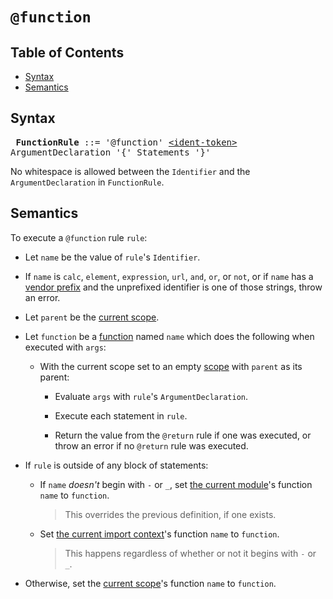 # `@function`

## Table of Contents

* [Syntax](#syntax)
* [Semantics](#semantics)

## Syntax

<x><pre>
**FunctionRule** ::= '@function' [\<ident-token>][] ArgumentDeclaration '{' Statements '}'
</pre></x>

[\<ident-token>]: https://drafts.csswg.org/css-syntax-3/#ident-token-diagram

No whitespace is allowed between the `Identifier` and the `ArgumentDeclaration`
in `FunctionRule`.

## Semantics

To execute a `@function` rule `rule`:

* Let `name` be the value of `rule`'s `Identifier`.

* If `name` is `calc`, `element`, `expression`, `url`, `and`, `or`, or `not`, or
  if `name` has a [vendor prefix] and the unprefixed identifier is one of those
  strings, throw an error.

  [vendor prefix]: ../syntax.md#vendor-prefix

* Let `parent` be the [current scope].

  [current scope]: ../spec.md#scope

* Let `function` be a [function] named `name` which does the following when
  executed with `args`:

  [function]: ../types/functions.md

  * With the current scope set to an empty [scope] with `parent` as its parent:

    * Evaluate `args` with `rule`'s `ArgumentDeclaration`.

    * Execute each statement in `rule`.

    * Return the value from the `@return` rule if one was executed, or throw an
      error if no `@return` rule was executed.

  [scope]: ../spec.md#scope

* If `rule` is outside of any block of statements:

  * If `name` *doesn't* begin with `-` or `_`, set [the current module][]'s
    function `name` to `function`.

    > This overrides the previous definition, if one exists.

  * Set [the current import context]'s function `name` to `function`.

    > This happens regardless of whether or not it begins with `-` or `_`.

  [the current module]: ../spec.md#current-module
  [the current import context]: ../spec.md#current-import-context

* Otherwise, set the [current scope]'s function `name` to `function`.
